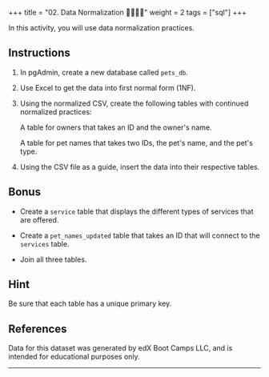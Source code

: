 +++
title = "02. Data Normalization 👩‍🎓👨‍🎓"
weight = 2
tags = ["sql"] 
+++

In this activity, you will use data normalization practices.

## Instructions

1. In pgAdmin, create a new database called `pets_db`.

2. Use Excel to get the data into first normal form (1NF).

3. Using the normalized CSV, create the following tables with continued normalized practices:

 	A table for owners that takes an ID and the owner's name.

  	A table for pet names that takes two IDs, the pet's name, and the pet's type.

4. Using the CSV file as a guide, insert the data into their respective tables.

## Bonus

* Create a `service` table that displays the different types of services that are offered.

* Create a `pet_names_updated` table that takes an ID that will connect to the `services` table.

* Join all three tables.

## Hint

Be sure that each table has a unique primary key.

## References

Data for this dataset was generated by edX Boot Camps LLC, and is intended for educational purposes only.

---